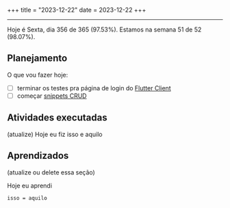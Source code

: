 +++
title = "2023-12-22"
date = 2023-12-22
+++

---

Hoje é Sexta, dia 356 de 365 (97.53%). Estamos na semana 51 de 52 (98.07%).

## Planejamento

O que vou fazer hoje:

- [ ] terminar os testes pra página de login do [Flutter Client](https://github.com/OmnicodeSolutions/luisa_drf_flutter_client/issues/1)
- [ ] começar [snippets CRUD](https://github.com/OmnicodeSolutions/luisa_drf_flutter_client/issues/2)

## Atividades executadas

(atualize) Hoje eu fiz isso e aquilo

## Aprendizados

(atualize ou delete essa seção)

Hoje eu aprendi
```
isso = aquilo
```
